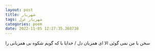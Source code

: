 ```yaml
---
layout: post
title: شهریار
tags: شهریار غزل
categories: poem
date: 2022-11-05 12:27:35.368738
---
```


سخن با من نمی گوئی الا ای همزبان دل / خدایا با که گویم شکوه بی همزبانی را